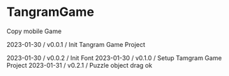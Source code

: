 # TangramGame
Copy mobile Game


2023-01-30 / v0.0.1 / Init Tangram Game Project

2023-01-30 / v0.0.2 / Init Font 
2023-01-30 / v0.1.0 / Setup Tamgram Game Project
2023-01-31 / v0.2.1 / Puzzle object drag ok